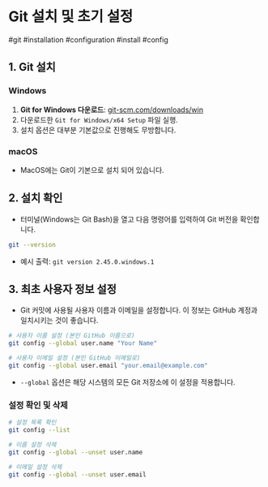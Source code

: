 # Git 설치 및 초기 설정

#git #installation #configuration #install #config

## 1. Git 설치

### Windows

1.  **Git for Windows 다운로드**: [git-scm.com/downloads/win](https://git-scm.com/downloads/win)
2.  다운로드한 `Git for Windows/x64 Setup` 파일 실행.
3.  설치 옵션은 대부분 기본값으로 진행해도 무방합니다.

### macOS

- MacOS에는 Git이 기본으로 설치 되어 있습니다.

## 2. 설치 확인

- 터미널(Windows는 Git Bash)을 열고 다음 명령어를 입력하여 Git 버전을 확인합니다.

```bash
git --version
```

- 예시 출력: `git version 2.45.0.windows.1`

## 3. 최초 사용자 정보 설정

- Git 커밋에 사용될 사용자 이름과 이메일을 설정합니다. 이 정보는 GitHub 계정과 일치시키는 것이 좋습니다.

```bash
# 사용자 이름 설정 (본인 GitHub 이름으로)
git config --global user.name "Your Name"

# 사용자 이메일 설정 (본인 GitHub 이메일로)
git config --global user.email "your.email@example.com"
```

- `--global` 옵션은 해당 시스템의 모든 Git 저장소에 이 설정을 적용합니다.

### 설정 확인 및 삭제

```bash
# 설정 목록 확인
git config --list

# 이름 설정 삭제
git config --global --unset user.name

# 이메일 설정 삭제
git config --global --unset user.email
```
